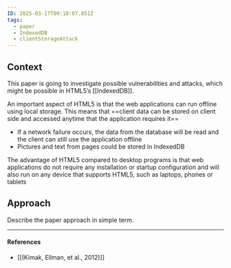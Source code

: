 ```yaml
---
ID: 2025-03-17T09:18:07.851Z
tags:
  - paper
  - IndexedDB
  - clientStorageAttack
---
```

## Context

This paper is going to investigate possible vulnerabilities and attacks, which might be possible in HTML5’s [[IndexedDB]]. 

An important aspect of HTML5 is that the web applications can run offline using local storage. This means that ==client data can be stored on client side and accessed anytime that the application requires it==
- If a network failure occurs, the data from the database will be read and the client can still use the application offline
- Pictures and text from pages could be stored in IndexedDB


The advantage of HTML5 compared to desktop programs is that web applications do not require any installation or startup configuration and will also run on any device that supports HTML5, such as laptops, phones or tablets
## Approach

Describe the paper approach in simple term.

---
#### References
- [[(Kimak, Ellman, et al., 2012)]]
